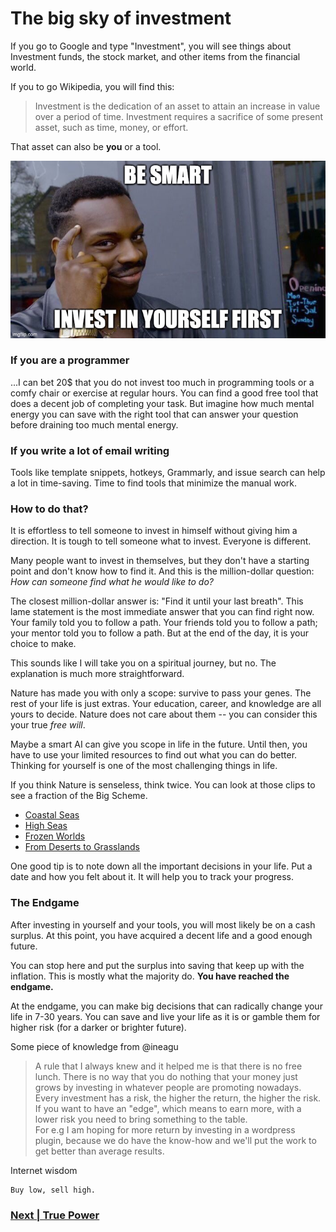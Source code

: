 # The big sky of investment

If you go to Google and type "Investment", you will see things about Investment funds, the stock market, and other items from the financial world.

If you to go Wikipedia, you will find this:

> Investment is the dedication of an asset to attain an increase in value over a period of time. Investment requires a sacrifice of some present asset, such as time, money, or effort.

That asset can also be **you** or a tool.

![](../memes/invest-in-you-1.jpeg)

### If you are a programmer

...I can bet 20$ that you do not invest too much in programming tools or a comfy chair or exercise at regular hours. You can find a good free tool that does a decent job of completing your task. But imagine how much mental energy you can save with the right tool that can answer your question before draining too much mental energy.


### If you write a lot of email writing

Tools like template snippets, hotkeys, Grammarly, and issue search can help a lot in time-saving. Time to find tools that minimize the manual work.

### How to do that?

It is effortless to tell someone to invest in himself without giving him a direction. It is tough to tell someone what to invest. Everyone is different.

Many people want to invest in themselves, but they don't have a starting point and don't know how to find it. And this is the million-dollar question: *How can someone find what he would like to do?*

The closest million-dollar answer is: "Find it until your last breath". This lame statement is the most immediate answer that you can find right now. Your family told you to follow a path. Your friends told you to follow a path; your mentor told you to follow a path. But at the end of the day, it is your choice to make.

This sounds like I will take you on a spiritual journey, but no. The explanation is much more straightforward.

Nature has made you with only a scope: survive to pass your genes. The rest of your life is just extras. Your education, career, and knowledge are all yours to decide. Nature does not care about them -- you can consider this your true *free will*.

Maybe a smart AI can give you scope in life in the future. Until then, you have to use your limited resources to find out what you can do better. Thinking for yourself is one of the most challenging things in life.

If you think Nature is senseless, think twice. You can look at those clips to see a fraction of the Big Scheme.

- [Coastal Seas](https://www.youtube.com/watch?v=r9PeYPHdpNo)
- [High Seas](https://www.youtube.com/watch?v=9FqwhW0B3tY)
- [Frozen Worlds](https://www.youtube.com/watch?v=cTQ3Ko9ZKg8)
- [From Deserts to Grasslands](https://www.youtube.com/watch?v=XmtXC_n6X6Q)

One good tip is to note down all the important decisions in your life. Put a date and how you felt about it. It will help you to track your progress.

### The Endgame

After investing in yourself and your tools, you will most likely be on a cash surplus. At this point, you have acquired a decent life and a good enough future.

You can stop here and put the surplus into saving that keep up with the inflation. This is mostly what the majority do. **You have reached the endgame.**

At the endgame, you can make big decisions that can radically change your life in 7-30 years. You can save and live your life as it is or gamble them for higher risk (for a darker or brighter future).

Some piece of knowledge from @ineagu

>A rule that I always knew and it helped me is that there is no free lunch. There is no way that you do nothing that your money just grows by investing in whatever people are promoting nowadays.  
>Every investment has a risk, the higher the return, the higher the risk.  
>If you want to have an "edge", which means to earn more, with a lower risk you need to bring something to the table.  
>For e.g I am hoping for more return by investing in a wordpress plugin, because we do have the know-how and we'll put the work to get better than average results. 

Internet wisdom
```
Buy low, sell high.
```

### [Next | True Power](information-is-power.md)
